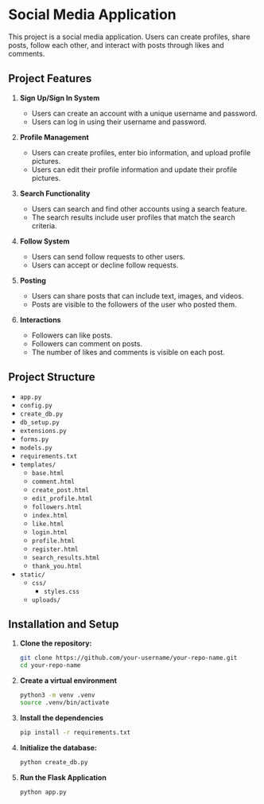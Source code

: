 # Social Media Application 

This project is a social media application. Users can create profiles, share posts, follow each other, and interact with posts through likes and comments.

## Project Features

1. **Sign Up/Sign In System**
   - Users can create an account with a unique username and password.
   - Users can log in using their username and password.

2. **Profile Management**
   - Users can create profiles, enter bio information, and upload profile pictures.
   - Users can edit their profile information and update their profile pictures.

3. **Search Functionality**
   - Users can search and find other accounts using a search feature.
   - The search results include user profiles that match the search criteria.

4. **Follow System**
   - Users can send follow requests to other users.
   - Users can accept or decline follow requests.

5. **Posting**
   - Users can share posts that can include text, images, and videos.
   - Posts are visible to the followers of the user who posted them.

6. **Interactions**
   - Followers can like posts.
   - Followers can comment on posts.
   - The number of likes and comments is visible on each post.

## Project Structure

- `app.py`
- `config.py`
- `create_db.py`
- `db_setup.py`
- `extensions.py`
- `forms.py`
- `models.py`
- `requirements.txt`
- `templates/`
  - `base.html`
  - `comment.html`
  - `create_post.html`
  - `edit_profile.html`
  - `followers.html`
  - `index.html`
  - `like.html`
  - `login.html`
  - `profile.html`
  - `register.html`
  - `search_results.html`
  - `thank_you.html`
- `static/`
  - `css/`
     - `styles.css` 
  - `uploads/`

## Installation and Setup

1. **Clone the repository:**
   ```bash
   git clone https://github.com/your-username/your-repo-name.git
   cd your-repo-name

2. **Create a virtual environment**
   ```bash
   python3 -m venv .venv
   source .venv/bin/activate

3. **Install the dependencies**
   ```bash
   pip install -r requirements.txt

4. **Initialize the database:**
   ```bash
   python create_db.py

5. **Run the Flask Application**
   ```bash
   python app.py
